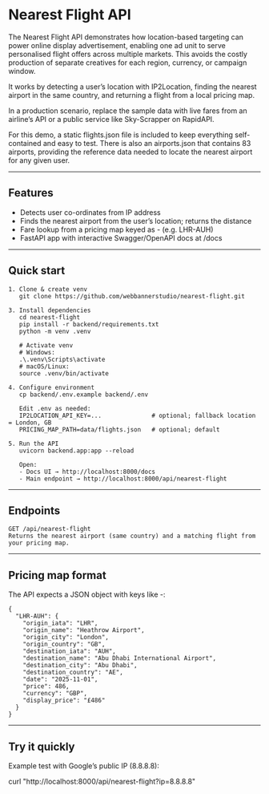 # Nearest Flight API

The Nearest Flight API demonstrates how location-based targeting can power online display advertisement, enabling one ad unit to serve personalised flight offers across multiple markets. This avoids the costly production of separate creatives for each region, currency, or campaign window.

It works by detecting a user’s location with IP2Location, finding the nearest airport in the same country, and returning a flight from a local pricing map.

In a production scenario, replace the sample data with live fares from an airline’s API or a public service like Sky-Scrapper on RapidAPI. 

For this demo, a static flights.json file is included to keep everything self-contained and easy to test. There is also an airports.json that contains 83 airports, providing the reference data needed to locate the nearest airport for any given user.


---

## Features
- Detects user co-ordinates from IP address  
- Finds the nearest airport from the user’s location; returns the distance  
- Fare lookup from a pricing map keyed as <ORIGIN>-<DESTINATION> (e.g. LHR-AUH)  
- FastAPI app with interactive Swagger/OpenAPI docs at /docs  

---

## Quick start
```
1. Clone & create venv
   git clone https://github.com/webbannerstudio/nearest-flight.git

3. Install dependencies
   cd nearest-flight
   pip install -r backend/requirements.txt
   python -m venv .venv

   # Activate venv
   # Windows:
   .\.venv\Scripts\activate
   # macOS/Linux:
   source .venv/bin/activate

4. Configure environment
   cp backend/.env.example backend/.env

   Edit .env as needed:
   IP2LOCATION_API_KEY=...              # optional; fallback location = London, GB
   PRICING_MAP_PATH=data/flights.json   # optional; default

5. Run the API
   uvicorn backend.app:app --reload

   Open:
   - Docs UI → http://localhost:8000/docs
   - Main endpoint → http://localhost:8000/api/nearest-flight
```
---

## Endpoints
```
GET /api/nearest-flight  
Returns the nearest airport (same country) and a matching flight from your pricing map.
```
---

## Pricing map format

The API expects a JSON object with keys like <ORIGIN>-<DEST>:

```
{
  "LHR-AUH": {
    "origin_iata": "LHR",
    "origin_name": "Heathrow Airport",
    "origin_city": "London",
    "origin_country": "GB",
    "destination_iata": "AUH",
    "destination_name": "Abu Dhabi International Airport",
    "destination_city": "Abu Dhabi",
    "destination_country": "AE",
    "date": "2025-11-01",
    "price": 486,
    "currency": "GBP",
    "display_price": "£486"
  }
}
```

---

## Try it quickly

Example test with Google’s public IP (8.8.8.8):

curl "http://localhost:8000/api/nearest-flight?ip=8.8.8.8"
